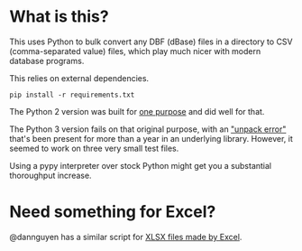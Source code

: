 What is this?
=============
This uses Python to bulk convert any DBF (dBase) files in a directory to CSV (comma-separated value) files, which play much nicer with modern database programs.

This relies on external dependencies.

`pip install -r requirements.txt`

The Python 2 version was built for [one purpose]("https://source.opennews.org/articles/notes-working-big-ish-data/") and did well for that.

The Python 3 version fails on that original purpose, with an ["unpack error"](https://github.com/olemb/dbfread/issues/28) that's been present for more than a year in an underlying library. However, it seemed to work on three very small test files.

Using a pypy interpreter over stock Python might get you a substantial thoroughput increase.


Need something for Excel?
=========================
@dannguyen has a similar script for [XLSX files made by Excel](https://gist.github.com/dannguyen/d83f27a93b2e6f80edda22cfa0f0a1d6).

